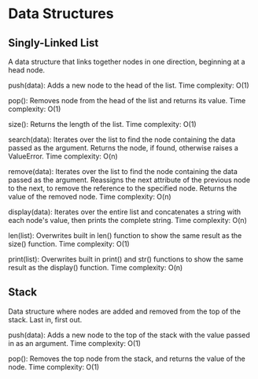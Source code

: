 # Data Structures

## Singly-Linked List
A data structure that links together nodes in one direction, beginning at a head 
node.

push(data): Adds a new node to the head of the list.
Time complexity: O(1)

pop(): Removes node from the head of the list and returns its value. 
Time complexity: O(1)

size(): Returns the length of the list. 
Time complexity: O(1)

search(data): Iterates over the list to find the node containing the data passed as the
argument. Returns the node, if found, otherwise raises a ValueError.
Time complexity: O(n)

remove(data): Iterates over the list to find the node containing the data passed as the
argument. Reassigns the next attribute of the previous node to the next, to remove the reference to the specified node. Returns the value of the removed node. 
Time complexity: O(n)

display(data): Iterates over the entire list and concatenates a string with each node's value, then prints the complete string. 
Time complexity: O(n)

len(list): Overwrites built in len() function to show the same result as the size() function.
Time complexity: O(1)

print(list): Overwrites built in print() and str() functions to show the same result as the
display() function.
Time complexity: O(n)

## Stack
Data structure where nodes are added and removed from the top of the stack. Last in, first out.

push(data): Adds a new node to the top of the stack with the value passed in as an argument.
Time complexity: O(1)

pop(): Removes the top node from the stack, and returns the value of the node.
Time complexity: O(1)
